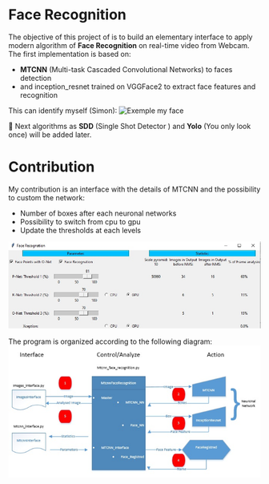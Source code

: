 # Face Recognition

The objective of this project of is to build an elementary interface to apply modern algorithm of **Face Recognition** on real-time video from Webcam.
The first implementation is based on:
* **MTCNN** (Multi-task Cascaded Convolutional Networks) to faces detection
* and inception_resnet trained on VGGFace2 to extract face features and recognition

This can identify myself (Simon):
![Exemple my face](https://raw.githubusercontent.com/Splumecocq/FaceRecognition/master/Image/MyFace_Recognation.jpg)


:construction:
Next algorithms as **SDD** (Single Shot Detector ) and **Yolo** (You only look once) will be added later.

# Contribution
My contribution is an interface with the details of MTCNN and the possibility to custom the network:
-	Number of boxes after each neuronal networks
-	Possibility to switch from cpu to gpu
-	Update the thresholds at each levels

![MTCNN_Interface](https://raw.githubusercontent.com/Splumecocq/FaceRecognition/master/images/MTCNN_Screen.jpg)

The program is organized according to the following diagram:
![Diagram_Flux](https://raw.githubusercontent.com/Splumecocq/FaceRecognition/master/images/Diagram_Flux.jpg)




